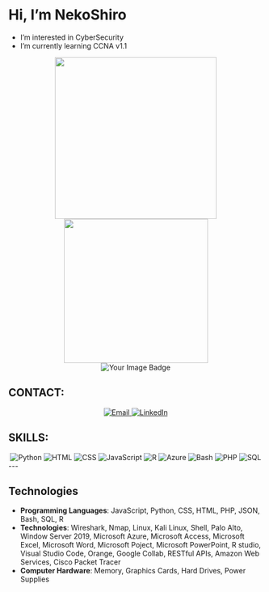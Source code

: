 # Hi, I’m NekoShiro

- I’m interested in CyberSecurity  
- I’m currently learning CCNA v1.1    

<div align="center">
  <a href="#" title="">
    <img width="320" align="center" src="https://github-readme-stats.vercel.app/api?username=NekoShiroi&show_icons=true&theme=react&border_color=61dafb&hide_border=true" />
  </a>
  <a href="#" title="">
    <img align="center" width="285" src="https://github-readme-stats.vercel.app/api/top-langs/?username=NekoShiroi&hide=c%23,powershell,Mathematica,Ruby,Objective-C,Objective-C%2b%2b,Cuda&title_color=61dafb&text_color=ffffff&icon_color=61dafb&bg_color=20232a&langs_count=8&layout=compact&border_color=61dafb&hide_border=true" />
  </a>
</div>
<div align="center"> <a> <img src="https://tryhackme-badges.s3.amazonaws.com/vutechnician.png" alt="Your Image Badge" /> </a></div>

## CONTACT:
<div align="center">
  <a href="mailto:vutechnician@gmail.com" target="_blank">
    <img src="https://img.shields.io/badge/Email-D14836?style=for-the-badge&logo=gmail&logoColor=white" alt="Email">
  </a>
  <a href="https://www.linkedin.com/in/vu-nguyen2901/" target="_blank">
    <img src="https://img.shields.io/badge/LinkedIn-0077B5?style=for-the-badge&logo=linkedin&logoColor=white" alt="LinkedIn">
  </a>
</div>

## SKILLS:
<div align="center">
  <img src="https://img.shields.io/badge/Python-3776AB?style=for-the-badge&logo=python&logoColor=white" alt="Python">
  <img src="https://img.shields.io/badge/HTML-E34F26?style=for-the-badge&logo=html5&logoColor=white" alt="HTML">
  <img src="https://img.shields.io/badge/CSS-3776AB?style=for-the-badge&logo=css&logoColor=white" alt="CSS">
  <img src="https://img.shields.io/badge/JavaScript-F7DF1E?style=for-the-badge&logo=javascript&logoColor=black" alt="JavaScript">
  <img src="https://img.shields.io/badge/R-8A2BE2?style=for-the-badge&logo=R&logoColor=blue" alt="R">
  <img src="https://img.shields.io/badge/Azure-0078D4?style=for-the-badge&logo=microsoft-azure&logoColor=white" alt="Azure">
  <img src="https://img.shields.io/badge/Bash-b6d7a8?style=for-the-badge&logo=bash&logoColor=white" alt="Bash">
  <img src="https://img.shields.io/badge/PHP-b4a7d6?style=for-the-badge&logo=php&logoColor=white" alt="PHP">
  <img src="https://img.shields.io/badge/SQL-3776AB?style=for-the-badge&logo=sql&logoColor=white" alt="SQL">
</div>
---

## Technologies

- **Programming Languages**: JavaScript, Python, CSS, HTML, PHP, JSON, Bash, SQL, R
- **Technologies**: Wireshark, Nmap, Linux, Kali Linux, Shell, Palo Alto, Window Server 2019, Microsoft Azure, Microsoft Access, Microsoft Excel, Microsoft Word, Microsoft Poject, Microsoft PowerPoint, R studio, Visual Studio Code, Orange, Google Collab, RESTful APIs, Amazon Web Services, Cisco Packet Tracer
- **Computer Hardware**: Memory, Graphics Cards, Hard Drives, Power Supplies

